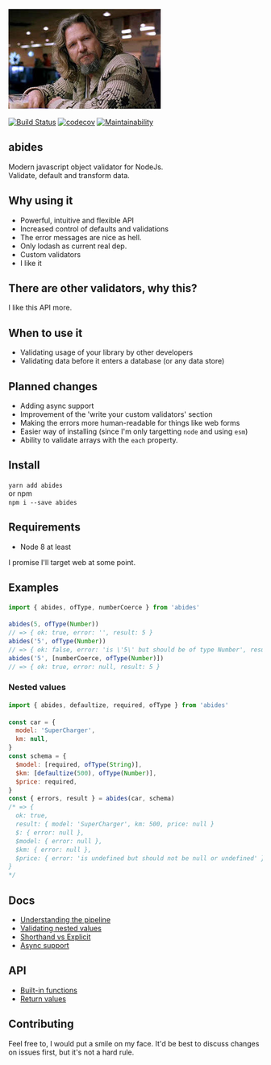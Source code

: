 ![the dude](media/the_dude.jpeg)

[![Build Status](https://travis-ci.org/zzyyxxww/abides.svg?branch=master)](https://travis-ci.org/zzyyxxww/abides)
[![codecov](https://codecov.io/gh/zzyyxxww/abides/branch/master/graph/badge.svg)](https://codecov.io/gh/zzyyxxww/abides)
[![Maintainability](https://api.codeclimate.com/v1/badges/9b3fc076bcfd79e4d780/maintainability)](https://codeclimate.com/github/zzyyxxww/abides/maintainability)

## abides

Modern javascript object validator for NodeJs.  
Validate, default and transform data.

## Why using it

  * Powerful, intuitive and flexible API
  * Increased control of defaults and validations
  * The error messages are nice as hell.
  * Only lodash as current real dep.
  * Custom validators 
  * I like it

## There are other validators, why this?

I like this API more.

## When to use it

  * Validating usage of your library by other developers
  * Validating data before it enters a database (or any data store)

## Planned changes

  * Adding async support
  * Improvement of the 'write your custom validators' section
  * Making the errors more human-readable for things like web forms
  * Easier way of installing (since I'm only targetting `node` and using `esm`)
  * Ability to validate arrays with the `each` property.

## Install

`yarn add abides`  
or npm  
`npm i --save abides`  

## Requirements

* Node 8 at least

I promise I'll target web at some point.

## Examples

```javascript
import { abides, ofType, numberCoerce } from 'abides'

abides(5, ofType(Number))
// => { ok: true, error: '', result: 5 }
abides('5', ofType(Number))
// => { ok: false, error: 'is \'5\' but should be of type Number', result: '5' }
abides('5', [numberCoerce, ofType(Number)])
// => { ok: true, error: null, result: 5 }
```

### Nested values
```javascript
import { abides, defaultize, required, ofType } from 'abides'

const car = {
  model: 'SuperCharger',
  km: null,
}
const schema = {
  $model: [required, ofType(String)],
  $km: [defaultize(500), ofType(Number)],
  $price: required,
}
const { errors, result } = abides(car, schema)
/* => {
  ok: true,
  result: { model: 'SuperCharger', km: 500, price: null }
  $: { error: null },
  $model: { error: null },
  $km: { error: null },
  $price: { error: 'is undefined but should not be null or undefined' },
}
*/
```

## Docs

  * [Understanding the pipeline](./docs/pipeline.md)  
  * [Validating nested values](./docs/validating-nested-values.md)  
  * [Shorthand vs Explicit](./docs/shorthand-vs-explicit.md)  
  * [Async support](./docs/async-support.md)  

## API
  * [Built-in functions](./docs/built-in-functions.md)  
  * [Return values](./docs/return-values.md)  

## Contributing

Feel free to, I would put a smile on my face.
It'd be best to discuss changes on issues first, but it's not a hard rule.
